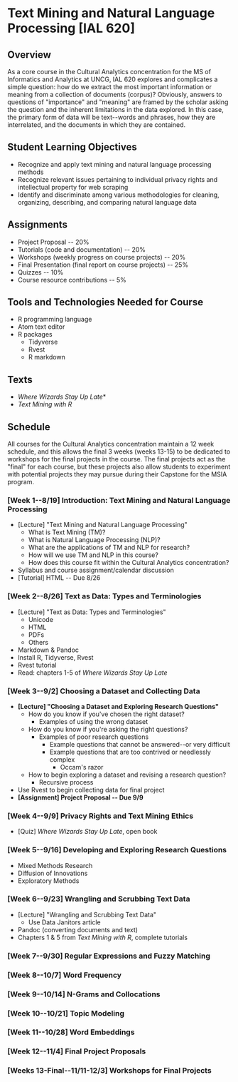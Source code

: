 # Text Mining and Natural Language Processing [IAL 620]

## Overview
As a core course in the Cultural Analytics concentration for the MS of Informatics and Analytics at UNCG, IAL 620 explores and complicates a simple question: how do we extract the most important information or meaning from a collection of documents (corpus)? Obviously, answers to questions of "importance" and "meaning" are framed by the scholar asking the question and the inherent limitations in the data explored. In this case, the primary form of data will be text--words and phrases, how they are interrelated, and the documents in which they are contained.

## Student Learning Objectives
- Recognize and apply text mining and natural language processing methods
- Recognize relevant issues pertaining to individual privacy rights and intellectual property for web scraping
- Identify and discriminate among various methodologies for cleaning, organizing, describing, and comparing natural language data

## Assignments
- Project Proposal -- 20%
- Tutorials (code and documentation) -- 20%
- Workshops (weekly progress on course projects) -- 20%
- Final Presentation (final report on course projects) -- 25%
- Quizzes -- 10%
- Course resource contributions -- 5%

## Tools and Technologies Needed for Course
- R programming language
- Atom text editor
- R packages
  - Tidyverse
  - Rvest
  - R markdown

## Texts
- *Where Wizards Stay Up Late**
- *Text Mining with R*

## Schedule
All courses for the Cultural Analytics concentration maintain a 12 week schedule, and this allows the final 3 weeks (weeks 13-15) to be dedicated to workshops for the final projects in the course. The final projects act as the "final" for each course, but these projects also allow students to experiment with potential projects they may pursue during their Capstone for the MSIA program.

### [Week 1--8/19] **Introduction: Text Mining and Natural Language Processing**
- [Lecture] "Text Mining and Natural Language Processing"
  - What is Text Mining (TM)?
  - What is Natural Language Processing (NLP)?
  - What are the applications of TM and NLP for research?
  - How will we use TM and NLP in this course?
  - How does this course fit within the Cultural Analytics concentration?
- Syllabus and course assignment/calendar discussion
- [Tutorial] HTML -- Due 8/26

### [Week 2--8/26] **Text as Data: Types and Terminologies**
- [Lecture] "Text as Data: Types and Terminologies"
  - Unicode
  - HTML
  - PDFs
  - Others
- Markdown & Pandoc
- Install R, Tidyverse, Rvest
- Rvest tutorial
- Read: chapters 1-5 of *Where Wizards Stay Up Late*

### [Week 3--9/2] Choosing a Dataset and Collecting Data
- **[Lecture] "Choosing a Dataset and Exploring Research Questions"**
  - How do you know if you've chosen the right dataset?
    - Examples of using the wrong dataset
  - How do you know if you're asking the right questions?
    - Examples of poor research questions
      - Example questions that cannot be answered--or very difficult
      - Example questions that are too contrived or needlessly complex
        - Occam's razor
  - How to begin exploring a dataset and revising a research question?
      - Recursive process
- Use Rvest to begin collecting data for final project
- **[Assignment] Project Proposal -- Due 9/9**

### [Week 4--9/9] **Privacy Rights and Text Mining Ethics**
- [Quiz] *Where Wizards Stay Up Late*, open book

### [Week 5--9/16] **Developing and Exploring Research Questions**
- Mixed Methods Research
- Diffusion of Innovations
- Exploratory Methods

### [Week 6--9/23] **Wrangling and Scrubbing Text Data**
- [Lecture] "Wrangling and Scrubbing Text Data"
  - Use Data Janitors article
- Pandoc (converting documents and text)
- Chapters 1 & 5 from *Text Mining with R*, complete tutorials

### [Week 7--9/30] **Regular Expressions and Fuzzy Matching**

### [Week 8--10/7] **Word Frequency**

### [Week 9--10/14] **N-Grams and Collocations**

### [Week 10--10/21] **Topic Modeling**

### [Week 11--10/28] **Word Embeddings**

### [Week 12--11/4] **Final Project Proposals**

### [Weeks 13-Final--11/11-12/3] **Workshops for Final Projects**
